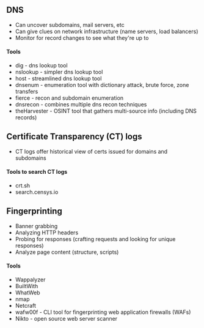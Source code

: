 
## DNS
- Can uncover subdomains, mail servers, etc
- Can give clues on network infrastructure (name servers, load balancers)
- Monitor for record changes to see what they're up to
#### Tools
- dig - dns lookup tool
- nslookup - simpler dns lookup tool
- host - streamlined dns lookup tool
- dnsenum - enumeration tool with dictionary attack, brute force, zone transfers
- fierce - recon and subdomain enumeration
- dnsrecon - combines multiple dns recon techniques
- theHarvester - OSINT tool that gathers multi-source info (including DNS records)

## Certificate Transparency (CT) logs
- CT logs offer historical view of certs issued for domains and subdomains

#### Tools to search CT logs
- crt.sh 
- search.censys.io

## Fingerprinting
- Banner grabbing
- Analyzing HTTP headers
- Probing for responses (crafting requests and looking for unique responses)
- Analyze page content (structure, scripts)

#### Tools
- Wappalyzer
- BuiltWith
- WhatWeb
- nmap
- Netcraft
- wafw00f - CLI tool for fingerprinting web application firewalls (WAFs)
- Nikto - open source web server scanner